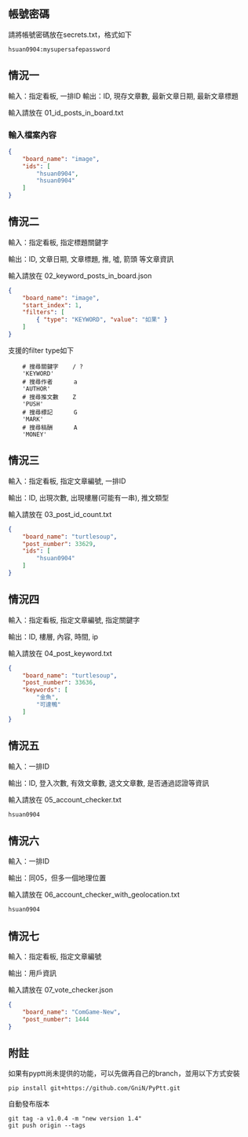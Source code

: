 ## 帳號密碼
請將帳號密碼放在secrets.txt，格式如下
```
hsuan0904:mysupersafepassword
```

## 情況一

輸入：指定看板, 一排ID
輸出：ID, 現存文章數, 最新文章日期, 最新文章標題

輸入請放在
01_id_posts_in_board.txt

### 輸入檔案內容
```json
{
    "board_name": "image",
    "ids": [
        "hsuan0904",
        "hsuan0904"
    ]
}
```

## 情況二

輸入：指定看板, 指定標題關鍵字

輸出：ID, 文章日期, 文章標題, 推, 噓, 箭頭 等文章資訊

輸入請放在 
02_keyword_posts_in_board.json
```json
{
    "board_name": "image",
    "start_index": 1,
    "filters": [
        { "type": "KEYWORD", "value": "如果" }
    ]
}
```

支援的filter type如下
```
    # 搜尋關鍵字    / ?
    'KEYWORD'
    # 搜尋作者      a
    'AUTHOR'
    # 搜尋推文數    Z
    'PUSH'
    # 搜尋標記      G
    'MARK'
    # 搜尋稿酬      A
    'MONEY'
```


## 情況三

輸入：指定看板, 指定文章編號, 一排ID

輸出：ID, 出現次數, 出現樓層(可能有一串), 推文類型

輸入請放在 
03_post_id_count.txt

```json
{
    "board_name": "turtlesoup",
    "post_number": 33629,
    "ids": [
        "hsuan0904"
    ]
}
```

## 情況四

輸入：指定看板, 指定文章編號, 指定關鍵字

輸出：ID, 樓層, 內容, 時間, ip

輸入請放在 
04_post_keyword.txt

```json
{
    "board_name": "turtlesoup",
    "post_number": 33636,
    "keywords": [
        "金魚",
        "可達鴨"
    ]
}

```

## 情況五

輸入：一排ID

輸出：ID, 登入次數, 有效文章數, 退文文章數, 是否通過認證等資訊

輸入請放在 
05_account_checker.txt

```txt
hsuan0904
```

## 情況六

輸入：一排ID

輸出：同05，但多一個地理位置

輸入請放在 
06_account_checker_with_geolocation.txt

```txt
hsuan0904
```

## 情況七

輸入：指定看板, 指定文章編號

輸出：用戶資訊

輸入請放在 
07_vote_checker.json

```json
{
    "board_name": "ComGame-New",
    "post_number": 1444
}
```

## 附註
如果有pyptt尚未提供的功能，可以先做再自己的branch，並用以下方式安裝
```
pip install git+https://github.com/GniN/PyPtt.git
```

自動發布版本
```
git tag -a v1.0.4 -m "new version 1.4" 
git push origin --tags
```